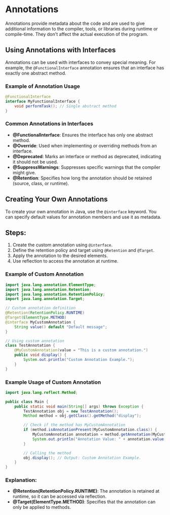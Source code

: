# Annotations
Annotations provide metadata about the code and are used to give additional information to the compiler, tools, or libraries during runtime or compile-time. They don't affect the actual execution of the program.

## Using Annotations with Interfaces
Annotations can be used with interfaces to convey special meaning. For example, the `@FunctionalInterface` annotation ensures that an interface has exactly one abstract method.

### Example of Annotation Usage
```java
@FunctionalInterface
interface MyFunctionalInterface {
    void performTask(); // Single abstract method
}
```

### Common Annotations in Interfaces

- **@FunctionalInterface**: Ensures the interface has only one abstract method.
- **@Override**: Used when implementing or overriding methods from an interface.
- **@Deprecated**: Marks an interface or method as deprecated, indicating it should not be used.
- **@SuppressWarnings**: Suppresses specific warnings that the compiler might give.
- **@Retention**: Specifies how long the annotation should be retained (source, class, or runtime).

## Creating Your Own Annotations
To create your own annotation in Java, use the `@interface` keyword. You can specify default values for annotation members and use it as metadata.

## Steps:
1. Create the custom annotation using `@interface`.
2. Define the retention policy and target using `@Retention` and `@Target`.
3. Apply the annotation to the desired elements.
4. Use reflection to access the annotation at runtime.

### Example of Custom Annotation
```java
import java.lang.annotation.ElementType;
import java.lang.annotation.Retention;
import java.lang.annotation.RetentionPolicy;
import java.lang.annotation.Target;

// Custom annotation definition
@Retention(RetentionPolicy.RUNTIME)
@Target(ElementType.METHOD)
@interface MyCustomAnnotation {
    String value() default "Default message";
}

// Using custom annotation
class TestAnnotation {
    @MyCustomAnnotation(value = "This is a custom annotation.")
    public void display() {
        System.out.println("Custom Annotation Example.");
    }
}
```
### Example Usage of Custom Annotation
```java
import java.lang.reflect.Method;

public class Main {
    public static void main(String[] args) throws Exception {
        TestAnnotation obj = new TestAnnotation();
        Method method = obj.getClass().getMethod("display");

        // Check if the method has MyCustomAnnotation
        if (method.isAnnotationPresent(MyCustomAnnotation.class)) {
            MyCustomAnnotation annotation = method.getAnnotation(MyCustomAnnotation.class);
            System.out.println("Annotation Value: " + annotation.value());
        }

        // Calling the method
        obj.display(); // Output: Custom Annotation Example.
    }
}
```
### Explanation:
- **@Retention(RetentionPolicy.RUNTIME)**: The annotation is retained at runtime, so it can be accessed via reflection.
- **@Target(ElementType.METHOD)**: Specifies that the annotation can only be applied to methods.
